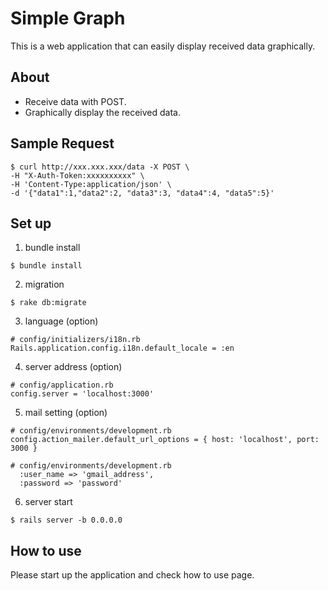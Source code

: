 # Simple Graph

This is a web application that can easily display received data graphically.

## About

- Receive data with POST.
- Graphically display the received data.

## Sample Request

```
$ curl http://xxx.xxx.xxx/data -X POST \
-H "X-Auth-Token:xxxxxxxxxx" \
-H 'Content-Type:application/json' \
-d '{"data1":1,"data2":2, "data3":3, "data4":4, "data5":5}'
```

## Set up

1. bundle install
```
$ bundle install
```

2. migration
```
$ rake db:migrate
```

3. language (option)
```
# config/initializers/i18n.rb
Rails.application.config.i18n.default_locale = :en
```
4. server address (option)
```
# config/application.rb
config.server = 'localhost:3000'
```

5. mail setting (option)
```
# config/environments/development.rb
config.action_mailer.default_url_options = { host: 'localhost', port: 3000 }
```
```
# config/environments/development.rb
  :user_name => 'gmail_address',
  :password => 'password'
```

6. server start
```
$ rails server -b 0.0.0.0
```

## How to use

Please start up the application and check how to use page.